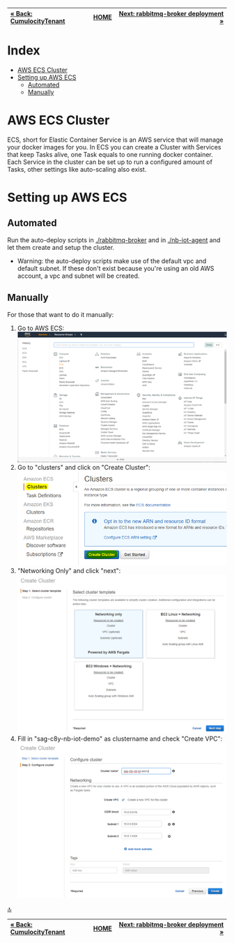 <!-- <wizard> -->
| [&laquo; Back: CumulocityTenant](../../cumulocityTenant/README.md) | [HOME](/README.md) |  [Next: rabbitmq-broker deployment &raquo;](rabbitmq-broker/README.md)
| :----------- | :-----------: | -----------: |
<!-- <\wizard> -->
# Index
 * [AWS ECS Cluster](#aws-ecs-cluster)
 * [Setting up AWS ECS](#setting-up-aws-ecs)
     * [Automated](#automated)
     * [Manually](#manually)

# AWS ECS Cluster
ECS, short for Elastic Container Service is an AWS service that will manage your docker images for you. In ECS you can create a Cluster with Services that keep Tasks alive, one Task equals to one running docker container. Each Service in the cluster can be set up to run a configured amount of Tasks, other settings like auto-scaling also exist.  

# Setting up AWS ECS
## Automated
Run the auto-deploy scripts in [./rabbitmq-broker](./rabbitmq-broker) and in [./nb-iot-agent](./nb-iot-agent) and let them create and setup the cluster.
  
- Warning: the auto-deploy scripts make use of the default vpc and default subnet. If these don't exist because you're using an old AWS account, a vpc and subnet will be created.
  
## Manually
For those that want to do it manually:  
1. Go to AWS ECS:  
	![AWS ECS](../../../docs/img/AWS_ECS_1.png)
2. Go to "clusters" and click on "Create Cluster":
	![AWS ECS](../../../docs/img/AWS_ECS_6.png)
3. "Networking Only" and click "next":  
	![AWS ECS](../../../docs/img/AWS_ECS_7.png)
4. Fill in "sag-c8y-nb-iot-demo" as clustername and check "Create VPC":  
	![AWS ECS](../../../docs/img/AWS_ECS_8.png)
  
[:top:](#)
<!-- <wizard> -->
| [&laquo; Back: CumulocityTenant](../../cumulocityTenant/README.md) | [HOME](/README.md) |  [Next: rabbitmq-broker deployment &raquo;](rabbitmq-broker/README.md)
| :----------- | :-----------: | -----------: |
<!-- <\wizard> -->
